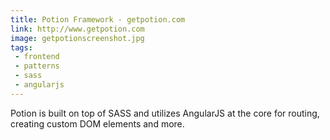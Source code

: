 ```yaml
---
title: Potion Framework - getpotion.com
link: http://www.getpotion.com
image: getpotionscreenshot.jpg
tags:
 - frontend
 - patterns
 - sass
 - angularjs
---
```


Potion is built on top of SASS and utilizes AngularJS at the core for routing, creating custom DOM elements and more.
